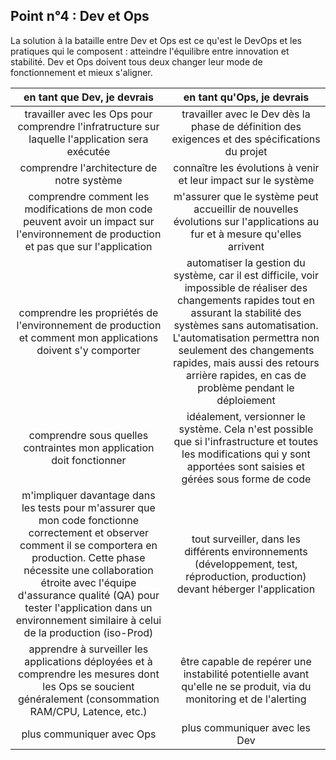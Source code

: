 ## Point n°4 : Dev et Ops

La solution à la bataille entre Dev et Ops est ce qu'est le DevOps et les pratiques qui le composent : atteindre l'équilibre entre innovation et stabilité. Dev et Ops doivent tous deux changer leur mode de fonctionnement et mieux s'aligner.

| en tant que Dev, je devrais  | en tant qu'Ops, je devrais |
| :---------------: | :-----:|
| travailler avec les Ops pour comprendre l'infratructure sur laquelle l'application sera exécutée  |     travailler avec le Dev dès la phase de définition des exigences et des spécifications du projet |
| comprendre l'architecture de notre système  | connaître les évolutions à venir et leur impact sur le système |
| comprendre comment les modifications de mon code peuvent avoir un impact sur l'environnement de production et pas que sur l'application  | m'assurer que le système peut accueillir de nouvelles évolutions sur l'applications au fur et à mesure qu'elles arrivent |
| comprendre les propriétés de l'environnement de production et comment mon applications doivent s'y comporter  | automatiser la gestion du système, car il est difficile, voir impossible de réaliser des changements rapides tout en assurant la stabilité des systèmes sans automatisation. L'automatisation permettra non seulement des changements rapides, mais aussi des retours arrière rapides, en cas de problème pendant le déploiement |
| comprendre sous quelles contraintes mon application doit fonctionner  | idéalement, versionner le système. Cela n'est possible que si l'infrastructure et toutes les modifications qui y sont apportées sont saisies et gérées sous forme de code |
|m'impliquer davantage dans les tests pour m'assurer que mon code fonctionne correctement et observer comment il se comportera en production. Cette phase nécessite une collaboration étroite avec l'équipe d'assurance qualité (QA) pour tester l'application dans un environnement similaire à celui de la production (iso-Prod)  | tout surveiller, dans les différents environnements (développement, test, réproduction, production) devant héberger l'application |
| apprendre à surveiller les applications déployées et à comprendre les mesures dont les Ops se soucient généralement (consommation RAM/CPU, Latence, etc.)  | être capable de repérer une instabilité potentielle avant qu'elle ne se produit, via du monitoring et de l'alerting |
| plus communiquer avec Ops  | plus communiquer avec les Dev |
